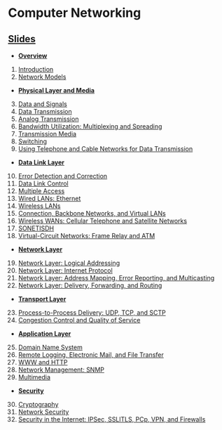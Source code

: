 # Computer Networking

## [Slides](https://drive.google.com/drive/folders/1JeIpNWW7BI1sEP-B0G5DK7UetHlPFxFp?usp=sharing)
* **[Overview](https://drive.google.com/drive/folders/1gvPs8RvhIYT031t3jv72YlmrZP-xNnNb?usp=sharing)**

1. [Introduction](https://docs.google.com/presentation/d/1fFJYBdMltLzQCA69uIM9KXZvZqAOxlwI/edit?usp=sharing&ouid=107556050169885649329&rtpof=true&sd=true)
1. [Network Models](https://docs.google.com/presentation/d/1qlSSZkIzHlAntIlUn3D4Jtl1IArlwwcu/edit?usp=sharing&ouid=107556050169885649329&rtpof=true&sd=true)

* **[Physical Layer and Media](https://drive.google.com/drive/folders/1iYi4Y4z8O9dBohYCJ-nSHu9PL-prt0p5?usp=sharing)**

3. [Data and Signals](https://docs.google.com/presentation/d/1g27CAdBpDkMkra4XdiCkB12U7Av1j514/edit?usp=sharing&ouid=107556050169885649329&rtpof=true&sd=true)
1. [Data Transmission](https://docs.google.com/presentation/d/13jErTPIjr15SotP1LAagNcMjldXVYUQG/edit?usp=sharing&ouid=107556050169885649329&rtpof=true&sd=true)
1. [Analog Transmission](https://docs.google.com/presentation/d/1IixEX5QKbadSZWvLMQuIzVC4RsatnJqL/edit?usp=sharing&ouid=107556050169885649329&rtpof=true&sd=true)
1. [Bandwidth Utilization: Multiplexing and Spreading](https://docs.google.com/presentation/d/1YmavIFrZSUPy__WpxE0sT6CNtO45JjD3/edit?usp=sharing&ouid=107556050169885649329&rtpof=true&sd=true)
1. [Transmission Media](https://docs.google.com/presentation/d/1e8-t2cgQDzucWlZjrpXoYl5UAakzwKZD/edit?usp=sharing&ouid=107556050169885649329&rtpof=true&sd=true)
1. [Switching](https://docs.google.com/presentation/d/10PK8I21e18Xy89C8z6ZphnO23a-BFgWV/edit?usp=sharing&ouid=107556050169885649329&rtpof=true&sd=true)
1. [Using Telephone and Cable Networks for Data Transmission](https://docs.google.com/presentation/d/1vU0UjPMjkXHJXHHoBbf_bkPBNDTLuFn_/edit?usp=sharing&ouid=107556050169885649329&rtpof=true&sd=true)

* **[Data Link Layer](https://drive.google.com/drive/folders/1QWYHrGaauFzBpQ3UBvQkcTraIN-MVpeP?usp=sharing)**

10. [Error Detection and Correction](https://docs.google.com/presentation/d/1Uyigwseoa-d43fOp1DCOiTZdVjfqCcdg/edit?usp=sharing&ouid=107556050169885649329&rtpof=true&sd=true)
1. [Data Link Control](https://docs.google.com/presentation/d/1X4epZMpkJrB1BcKcqZEC0LP8JUpgjh3K/edit?usp=sharing&ouid=107556050169885649329&rtpof=true&sd=true)
1. [Multiple Access](https://docs.google.com/presentation/d/1p1pT_mBywl5sjUxtDeyubblCr9nulnzx/edit?usp=sharing&ouid=107556050169885649329&rtpof=true&sd=true)
1. [Wired LANs: Ethernet](https://docs.google.com/presentation/d/1rEbWphCaP6OISe-qZyyaVpAlFsCOIxgU/edit?usp=sharing&ouid=107556050169885649329&rtpof=true&sd=true)
1. [Wireless LANs](https://docs.google.com/presentation/d/1wC-mke6vHgG9hzAKH580ryk6oUbtxiPa/edit?usp=sharing&ouid=107556050169885649329&rtpof=true&sd=true)
1. [Connection, Backbone Networks, and Virtual LANs](https://docs.google.com/presentation/d/15bw1jKnYL19zI-J51kTkaOjmU9D20Zbm/edit?usp=sharing&ouid=107556050169885649329&rtpof=true&sd=true)
1. [Wireless WANs: Cellular Telephone and Satellite Networks](https://docs.google.com/presentation/d/1gNmpOfGYaTE4E9GD-3_MPq9xIfGRJTCg/edit?usp=sharing&ouid=107556050169885649329&rtpof=true&sd=true)
1. [SONETISDH](https://docs.google.com/presentation/d/1bDwc0PMFQXCKOsKHTIkasv3NPa77JPoN/edit?usp=sharing&ouid=107556050169885649329&rtpof=true&sd=true)
1. [Virtual-Circuit Networks: Frame Relay and ATM](https://docs.google.com/presentation/d/1QFhV3t2aLRxjpPiWxlKo6UhzMoyt4nGT/edit?usp=sharing&ouid=107556050169885649329&rtpof=true&sd=true)

* **[Network Layer](https://drive.google.com/drive/folders/18C1S7cdnxkmtXtYhvBt4QZTeqjyzVcoQ?usp=sharing)**

19. [Network Layer: Logical Addressing](https://docs.google.com/presentation/d/1Zcf-pt2kM4aseuMcDfXxFHusab2lX0JD/edit?usp=sharing&ouid=107556050169885649329&rtpof=true&sd=true)
1. [Network Layer: Internet Protocol](https://docs.google.com/presentation/d/1vUpAtlZFk1pukirD2e6BZdWjO608BUMP/edit?usp=sharing&ouid=107556050169885649329&rtpof=true&sd=true)
1. [Network Layer: Address Mapping, Error Reporting, and Multicasting](https://docs.google.com/presentation/d/17BbWoXPROeWI-cp50VCs54Zu8q_c2rDS/edit?usp=sharing&ouid=107556050169885649329&rtpof=true&sd=true)
1. [Network Layer: Delivery, Forwarding, and Routing](https://docs.google.com/presentation/d/1s8w5kku3wlUTr1gyAE7Q0v5Wh7Xs8c7T/edit?usp=sharing&ouid=107556050169885649329&rtpof=true&sd=true)

* **[Transport Layer](https://drive.google.com/drive/folders/1Oz1UT0OYD3Uod9Yo95BjucDG_TUWrSZW?usp=sharing)**

23. [Process-to-Process Delivery: UDP, TCP, and SCTP](https://docs.google.com/presentation/d/1gp8hGEXd5NDm6uM-KflvaKbAj0drdYi7/edit?usp=sharing&ouid=107556050169885649329&rtpof=true&sd=true)
1. [Congestion Control and Quality of Service](https://docs.google.com/presentation/d/15BnP2CKJv5pf9t1C4VPFtNhoRyIxO1R7/edit?usp=sharing&ouid=107556050169885649329&rtpof=true&sd=true)

* **[Application Layer](https://drive.google.com/drive/folders/1hyKa58LSIPDxR0W59PQutOVkxLaJLZ2_?usp=sharing)**

25. [Domain Name System](https://docs.google.com/presentation/d/13G8JDPpDgO-9PoKrVSgdargoyXFWh9eh/edit?usp=sharing&ouid=107556050169885649329&rtpof=true&sd=true)
1. [Remote Logging, Electronic Mail, and File Transfer](https://docs.google.com/presentation/d/16JZRBtcRv0WmYuPCD-1dAfYzbB-2iR4G/edit?usp=sharing&ouid=107556050169885649329&rtpof=true&sd=true)
1. [WWW and HTTP](https://docs.google.com/presentation/d/18Go7KHkoJzIwnvLNoGm_gr66r16A5pxa/edit?usp=sharing&ouid=107556050169885649329&rtpof=true&sd=true)
1. [Network Management: SNMP](https://docs.google.com/presentation/d/10dIBAF03QFtG8puULz0txfA5XdCPt07M/edit?usp=sharing&ouid=107556050169885649329&rtpof=true&sd=true)
1. [Multimedia](https://docs.google.com/presentation/d/1dVRKLUaorcgEiZdFNZqdShBhdSr9afkz/edit?usp=sharing&ouid=107556050169885649329&rtpof=true&sd=true)

* **[Security](https://drive.google.com/drive/folders/19sv-JFVnVIbRnd9O1zXaradpSpBaJeqO?usp=sharing)**

30. [Cryptography](https://docs.google.com/presentation/d/1HZyYhslF7yFt2C-4MWb1ejdhfmghf8_g/edit?usp=sharing&ouid=107556050169885649329&rtpof=true&sd=true)
1. [Network Security](https://docs.google.com/presentation/d/1Elab9feQll9Qbm1ADpDbDipX8rtMhbzr/edit?usp=sharing&ouid=107556050169885649329&rtpof=true&sd=true)
1. [Security in the Internet: IPSec, SSLlTLS, PCp, VPN, and Firewalls](https://docs.google.com/presentation/d/12vW6szSiZ9T1bew4W4sadl2o_nIIwS-O/edit?usp=sharing&ouid=107556050169885649329&rtpof=true&sd=true)